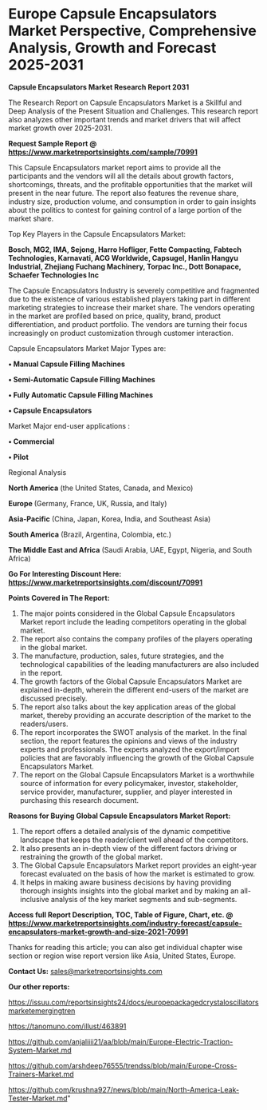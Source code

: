 # Europe Capsule Encapsulators Market Perspective, Comprehensive Analysis, Growth and Forecast 2025-2031

<strong>Capsule Encapsulators Market Research Report 2031</strong>

The Research Report on Capsule Encapsulators Market is a Skillful and Deep Analysis of the Present Situation and Challenges. This research report also analyzes other important trends and market drivers that will affect market growth over 2025-2031.

<strong>Request Sample Report @ <a href=https://www.marketreportsinsights.com/sample/70991>https://www.marketreportsinsights.com/sample/70991</a></strong>

This Capsule Encapsulators market report aims to provide all the participants and the vendors will all the details about growth factors, shortcomings, threats, and the profitable opportunities that the market will present in the near future. The report also features the revenue share, industry size, production volume, and consumption in order to gain insights about the politics to contest for gaining control of a large portion of the market share.

Top Key Players in the Capsule Encapsulators Market:

<strong>Bosch, MG2, IMA, Sejong, Harro Hofliger, Fette Compacting, Fabtech Technologies, Karnavati, ACG Worldwide, Capsugel, Hanlin Hangyu Industrial, Zhejiang Fuchang Machinery, Torpac Inc., Dott Bonapace, Schaefer Technologies Inc</strong>

The Capsule Encapsulators Industry is severely competitive and fragmented due to the existence of various established players taking part in different marketing strategies to increase their market share. The vendors operating in the market are profiled based on price, quality, brand, product differentiation, and product portfolio. The vendors are turning their focus increasingly on product customization through customer interaction.

Capsule Encapsulators Market Major Types are:

<strong>• Manual Capsule Filling Machines

• Semi-Automatic Capsule Filling Machines

• Fully Automatic Capsule Filling Machines

• Capsule Encapsulators</strong>

Market Major end-user applications :

<strong>• Commercial

• Pilot</strong>

Regional Analysis

</u><strong><b>North America</b></strong> (the United States, Canada, and Mexico)

<strong><b>Europe </b></strong>(Germany, France, UK, Russia, and Italy)

<strong><b>Asia-Pacific</b></strong> (China, Japan, Korea, India, and Southeast Asia)

<strong><b>South America</b></strong> (Brazil, Argentina, Colombia, etc.)

<strong><b>The Middle East and Africa</b></strong> (Saudi Arabia, UAE, Egypt, Nigeria, and South Africa)

<strong>Go For Interesting Discount Here: <a href=https://www.marketreportsinsights.com/discount/70991>https://www.marketreportsinsights.com/discount/70991</a></strong>

<strong>Points Covered in The Report:</strong>
<ol>
  <li>The major points considered in the Global Capsule Encapsulators Market report include the leading competitors operating in the global market.</li>
  <li>The report also contains the company profiles of the players operating in the global market.</li>
  <li>The manufacture, production, sales, future strategies, and the technological capabilities of the leading manufacturers are also included in the report.</li>
  <li>The growth factors of the Global Capsule Encapsulators Market are explained in-depth, wherein the different end-users of the market are discussed precisely.</li>
  <li>The report also talks about the key application areas of the global market, thereby providing an accurate description of the market to the readers/users.</li>
  <li>The report incorporates the SWOT analysis of the market. In the final section, the report features the opinions and views of the industry experts and professionals. The experts analyzed the export/import policies that are favorably influencing the growth of the Global Capsule Encapsulators Market.</li>
  <li>The report on the Global Capsule Encapsulators Market is a worthwhile source of information for every policymaker, investor, stakeholder, service provider, manufacturer, supplier, and player interested in purchasing this research document.</li>
</ol>
<strong>Reasons for Buying Global Capsule Encapsulators Market Report:</strong>

<ol>
  <li>The report offers a detailed analysis of the dynamic competitive landscape that keeps the reader/client well ahead of the competitors.</li>
  <li>It also presents an in-depth view of the different factors driving or restraining the growth of the global market.</li>
  <li>The Global Capsule Encapsulators Market report provides an eight-year forecast evaluated on the basis of how the market is estimated to grow.</li>
  <li>It helps in making aware business decisions by having providing thorough insights insights into the global market and by making an all-inclusive analysis of the key market segments and sub-segments.</li>
</ol>
<strong>Access full Report Description, TOC, Table of Figure, Chart, etc. @ <a href=https://www.marketreportsinsights.com/industry-forecast/capsule-encapsulators-market-growth-and-size-2021-70991>https://www.marketreportsinsights.com/industry-forecast/capsule-encapsulators-market-growth-and-size-2021-70991</a></strong>


Thanks for reading this article; you can also get individual chapter wise section or region wise report version like Asia, United States, Europe.

<strong>Contact Us:</strong>
sales@marketreportsinsights.com

<strong>Our other reports:</strong>

<a href=https://issuu.com/reportsinsights24/docs/europepackagedcrystaloscillatorsmarketemergingtren>https://issuu.com/reportsinsights24/docs/europepackagedcrystaloscillatorsmarketemergingtren</a>

<a href=https://tanomuno.com/illust/463891>https://tanomuno.com/illust/463891</a>

<a href=https://github.com/anjaliiii21/aa/blob/main/Europe-Electric-Traction-System-Market.md>https://github.com/anjaliiii21/aa/blob/main/Europe-Electric-Traction-System-Market.md</a>

<a href=https://github.com/arshdeep76555/trendss/blob/main/Europe-Cross-Trainers-Market.md>https://github.com/arshdeep76555/trendss/blob/main/Europe-Cross-Trainers-Market.md</a>

<a href=https://github.com/krushna927/news/blob/main/North-America-Leak-Tester-Market.md>https://github.com/krushna927/news/blob/main/North-America-Leak-Tester-Market.md</a>"
